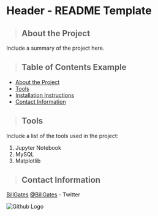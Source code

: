 # Header - README Template

<a class="anchor" id="about the project"></a>
>## About the Project
Include a summary of the project here.

>## Table of Contents Example
* [About the Project](#about_the_project)
* [Tools](#tools)
* [Installation Instructions](#installation_instructions)
* [Contact Information](#contact)

<a class="anchor" id="tools"></a>
>## Tools
Include a list of the tools used in the project:
1. Jupyter Notebook
2. MySQL
3. Matplotlib

<a class="anchor" id="contact"></a>
>## Contact Information
[BillGates](https://www.linkedin.com/in/williamhgates/detail/recent-activity/posts/)
[@BillGates](https://twitter.com/BillGates) - Twitter

![Github Logo](https://github.githubassets.com/images/modules/logos_page/Octocat.png "Github logo - markdown")